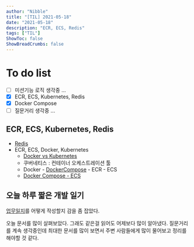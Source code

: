 ```yaml
---
author: "Nibble"
title: "[TIL] 2021-05-18"
date: "2021-05-18"
description: "ECR, ECS, Redis"
tags: ["TIL"]
ShowToc: false
ShowBreadCrumbs: false
---
```

# To do list
- [ ] 미션기능 로직 생각중 ... 
- [x] ECR, ECS, Kubernetes, Redis
- [x] Docker Compose
- [ ] 질문거리 생각중 ...

## ECR, ECS, Kubernetes, Redis
- [Redis](https://seokhyun2.tistory.com/63)
- ECR, ECS, Docker, Kubernetes
    - [Docker vs Kubernetes](https://wooono.tistory.com/109)
    - 쿠버네티스 : 컨테이너 오케스트레이션 툴
    - Docker - [DockerCompose](https://timewizhan.tistory.com/entry/docker-compose-%EB%9E%80) - ECR - ECS
    - [Docker Compose - ECS](https://www.docker.com/blog/docker-compose-from-local-to-amazon-ecs/)


## 오늘 하루 짧은 개발 일기
[업무일지](https://blog.outsider.ne.kr/1067)를 어떻게 작성할지 감을 좀 잡았다.

오늘 문서를 많이 살펴보았다. 그래도 같은걸 읽어도 어제보다 많이 알아냈다. 질문거리를 계속 생각중인데 최대한 문서를 많이 보면서 주변 사람들에게 많이 물어보고 정리를 해야할 것 같다.

